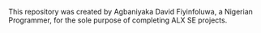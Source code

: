 This repository was created by Agbaniyaka David Fiyinfoluwa, a Nigerian Programmer, for the sole purpose of completing ALX SE projects.

